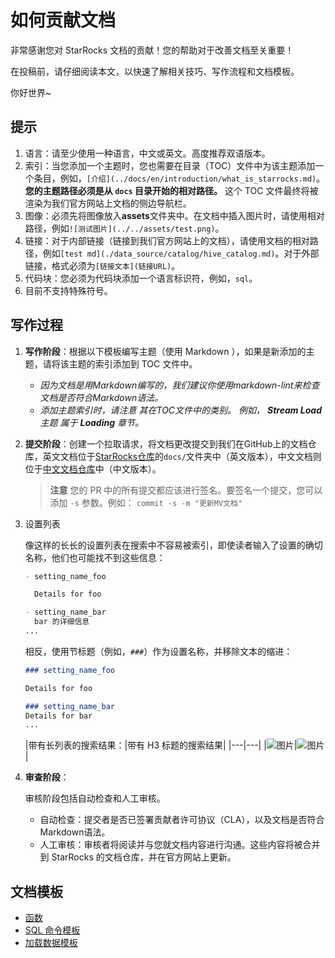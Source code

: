 
# 如何贡献文档

非常感谢您对 StarRocks 文档的贡献！您的帮助对于改善文档至关重要！

在投稿前，请仔细阅读本文，以快速了解相关技巧、写作流程和文档模板。

你好世界~

## 提示

1. 语言：请至少使用一种语言，中文或英文。高度推荐双语版本。
2. 索引：当您添加一个主题时，您也需要在目录（TOC）文件中为该主题添加一个条目，例如，`[介绍](../docs/en/introduction/what_is_starrocks.md)`。**您的主题路径必须是从 `docs` 目录开始的相对路径。** 这个 TOC 文件最终将被渲染为我们官方网站上文档的侧边导航栏。
3. 图像：必须先将图像放入**assets**文件夹中。在文档中插入图片时，请使用相对路径，例如`![测试图片](../../assets/test.png)`。
4. 链接：对于内部链接（链接到我们官方网站上的文档），请使用文档的相对路径，例如`[test md](./data_source/catalog/hive_catalog.md)`。对于外部链接，格式必须为`[链接文本](链接URL)`。
5. 代码块：您必须为代码块添加一个语言标识符，例如，`sql`。
6. 目前不支持特殊符号。

## 写作过程

1. **写作阶段**：根据以下模板编写主题（使用 Markdown ），如果是新添加的主题，请将该主题的索引添加到 TOC 文件中。

   - *因为文档是用Markdown编写的，我们建议你使用markdown-lint来检查文档是否符合Markdown语法。*
   - *添加主题索引时，请注意* *其在TOC文件中的类别。* *例如，* ***Stream Load*** *主题* *属于* ***Loading*** *章节。*

2. **提交阶段**：创建一个拉取请求，将文档更改提交到我们在GitHub上的文档仓库，英文文档位于[StarRocks仓库](https://github.com/StarRocks/starrocks)的`docs/`文件夹中（英文版本），中文文档则位于[中文文档仓库](https://github.com/StarRocks/docs.zh-cn)中（中文版本）。

      > **注意**
      > 您的 PR 中的所有提交都应该进行签名。要签名一个提交，您可以添加 `-s` 参数。例如：
      > `commit -s -m "更新MV文档"`

3. 设置列表

   像这样的长长的设置列表在搜索中不容易被索引，即使读者输入了设置的确切名称，他们也可能找不到这些信息：

   ```markdown
   - setting_name_foo
   
     Details for foo
   
   - setting_name_bar
     bar 的详细信息
   ...
   ```

   相反，使用节标题（例如，`###`）作为设置名称，并移除文本的缩进：

   ```markdown
   ### setting_name_foo
   
   Details for foo
   
   ### setting_name_bar
   Details for bar
   ...
   ```

   |带有长列表的搜索结果：|带有 H3 标题的搜索结果|
|---|---|
   |![图片](https://github.com/StarRocks/starrocks/assets/25182304/681580e6-820a-4a5a-8d68-65852687a0df)|![图片](https://github.com/StarRocks/starrocks/assets/25182304/8623e005-d6e1-4b73-9270-8bc86a2aa680)|

4. **审查阶段**：

   审核阶段包括自动检查和人工审核。

   -  自动检查：提交者是否已签署贡献者许可协议（CLA），以及文档是否符合Markdown语法。
   -  人工审核：审核者将阅读并与您就文档内容进行沟通。这些内容将被合并到 StarRocks 的文档仓库，并在官方网站上更新。

## 文档模板

- [函数](https://github.com/StarRocks/docs/blob/main/sql-reference/sql-functions/How_to_Write_Functions_Documentation.md)
- [SQL 命令模板](https://github.com/StarRocks/docs/blob/main/sql-reference/sql-statements/SQL_command_template.md)
- [加载数据模板](https://github.com/StarRocks/starrocks/blob/main/docs/loading/Loading_data_template.md)
